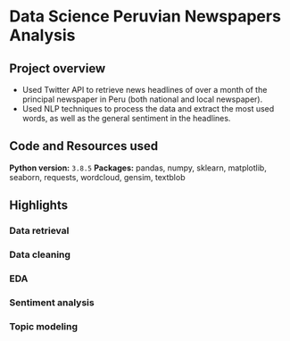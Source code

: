 # Data Science Peruvian Newspapers Analysis

## Project overview

* Used Twitter API to retrieve news headlines of over a month of the principal newspaper in Peru (both national and local newspaper).
* Used NLP techniques to process the data and extract the most used words, as well as the general sentiment in the headlines.

## Code and Resources used

**Python version:** `3.8.5`
**Packages:** pandas, numpy, sklearn, matplotlib, seaborn, requests, wordcloud, gensim, textblob

## Highlights

### Data retrieval

### Data cleaning

### EDA

### Sentiment analysis

### Topic modeling
